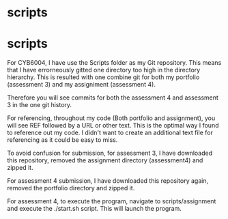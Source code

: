 # scripts

# scripts
For CYB6004, I have use the Scripts folder as my Git repository. This means that I have errorneously gitted one directory too high in the directory hierarchy. This is resulted with one combine git for both my portfolio (assessment 3) and my assigniment (assessment 4). 

Therefore you will see commits for both the assessment 4 and assessment 3 in the one git history. 

For referencing, throughout my code (Both portfolio and assignment), you will see REF followed by a URL or other text. This is the optimal way I found to reference out my code. I didn't want to create an additional text file for referencing as it could be easy to miss. 

To avoid confusion for submission, for assessment 3, I have downloaded this repository, removed the assignment directory (assessment4) and zipped it. 

For assessment 4 submission, I have downloaded this repository again, removed the portfolio directory and zipped it. 

For assessment 4, to execute the program, navigate to scripts/assignment and execute the ./start.sh script. This will launch the program. 


